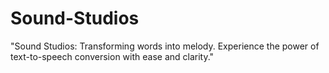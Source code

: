# Sound-Studios
 "Sound Studios: Transforming words into melody. Experience the power of text-to-speech conversion with ease and clarity."
